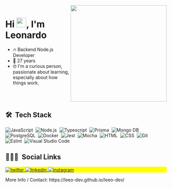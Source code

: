 <img align="right" height="300em" src="https://api.daily.dev/devcards/ba0f748378694631a08f0069d77d3e43.png?r=t9y"/>
<h1 align="left">Hi <img src="https://raw.githubusercontent.com/kaueMarques/kaueMarques/master/hi.gif" width="30px">, I'm Leonardo</h1>

- 🔥 Backend Node.js Developer
- 👨 27 years
- 🤓 I'm a curious person, passionate about learning, especially about how things work.

<br><br>

## 🛠 &nbsp;Tech Stack

![JavaScript](https://img.shields.io/badge/-JavaScript-05122A?style=flat&logo=javascript)&nbsp;
![Node.js](https://img.shields.io/badge/-Node.js-05122A?style=flat&logo=node.js)&nbsp;
![Typescript](https://img.shields.io/badge/-Typescript-05122A?style=flat&logo=typescript)&nbsp;
![Prisma](https://img.shields.io/badge/-Prisma-05122A?style=flat&logo=prisma)&nbsp;
![Mongo DB](https://img.shields.io/badge/-Mongo_DB-05122A?style=flat&logo=mongodb)&nbsp;
![PostgreSQL](https://img.shields.io/badge/-PostgreSQL-05122A?style=flat&logo=postgresql)&nbsp;
![Docker](https://img.shields.io/badge/-Docker-05122A?style=flat&logo=docker)&nbsp;
![Jest](https://img.shields.io/badge/-Jest-05122A?style=flat&logo=Jest)&nbsp;
![Mocha](https://img.shields.io/badge/-Mocha-05122A?style=flat&logo=mocha)&nbsp;
![HTML](https://img.shields.io/badge/-HTML-05122A?style=flat&logo=HTML5)&nbsp;
![CSS](https://img.shields.io/badge/-CSS-05122A?style=flat&logo=CSS3&logoColor=1572B6)&nbsp;
![Git](https://img.shields.io/badge/-Git-05122A?style=flat&logo=git)&nbsp;
![Eslint](https://img.shields.io/badge/-Eslint-05122A?style=flat&logo=eslint)&nbsp;
![Visual Studio Code](https://img.shields.io/badge/-Visual%20Studio%20Code-05122A?style=flat&logo=visual-studio-code&logoColor=007ACC)&nbsp;

## 👨🏽‍🦲 &nbsp;Social Links

<p align="left" style="background:yellow">
<a href="https://twitter.com/https://twitter.com/leeo_dev" target="_blank">
  <img align="center" src="https://img.shields.io/badge/-LeeoDev-05122A?style=flat&logo=twitter" alt="twitter"/>  
</a>
<a href="https://www.linkedin.com/in/leeo-albuquerque/" target="_blank">
  <img align="center" src="https://img.shields.io/badge/-LeeoDev-05122A?style=flat&logo=linkedin" alt="linkedin"/>
</a>
<a href="https://instagram.com/leeodev_" target="_blank">
 <img align="center" src="https://img.shields.io/badge/-LeeoDev-05122A?style=flat&logo=instagram" alt="instagram"/>
</a>
</p>

<p>
More Info / Contact: https://leeo-dev.github.io/leeo-dev/
</p>
